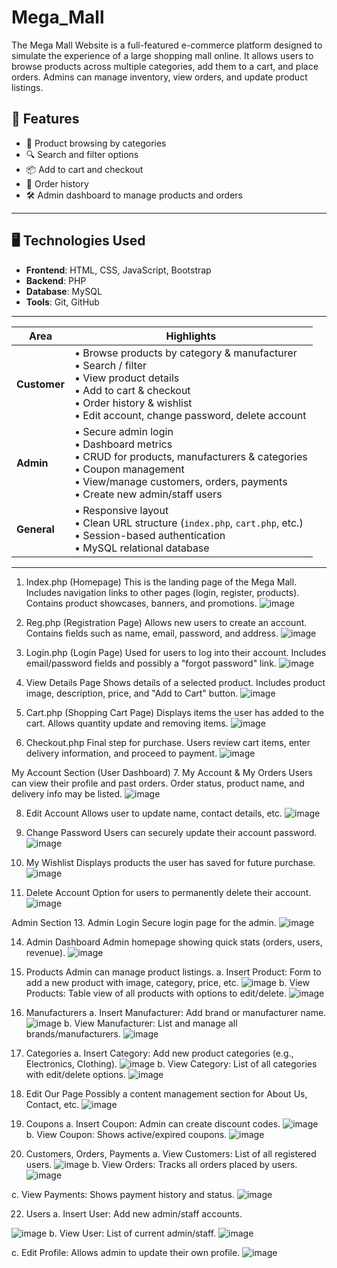 # Mega_Mall
The Mega Mall Website is a full-featured e-commerce platform designed to simulate the experience of a large shopping mall online. It allows users to browse products across multiple categories, add them to a cart, and place orders. Admins can manage inventory, view orders, and update product listings.


## 🌟 Features

- 🛒 Product browsing by categories
- 🔍 Search and filter options
- 📦 Add to cart and checkout
- 🧾 Order history
- 🛠 Admin dashboard to manage products and orders

---

## 🖥️ Technologies Used

- **Frontend**: HTML, CSS, JavaScript, Bootstrap
- **Backend**: PHP
- **Database**: MySQL
- **Tools**: Git, GitHub

---
| Area | Highlights |
|------|------------|
| **Customer** | • Browse products by category & manufacturer<br>• Search / filter<br>• View product details<br>• Add to cart & checkout<br>• Order history & wishlist<br>• Edit account, change password, delete account |
| **Admin** | • Secure admin login<br>• Dashboard metrics<br>• CRUD for products, manufacturers & categories<br>• Coupon management<br>• View/manage customers, orders, payments<br>• Create new admin/staff users |
| **General** | • Responsive layout<br>• Clean URL structure (`index.php`, `cart.php`, etc.)<br>• Session-based authentication<br>• MySQL relational database |

---
1. Index.php (Homepage)
This is the landing page of the Mega Mall.
Includes navigation links to other pages (login, register, products).
Contains product showcases, banners, and promotions.
![image](https://github.com/user-attachments/assets/ab3bbeff-c9c1-401c-9042-22538e43f154)

2. Reg.php (Registration Page)
Allows new users to create an account.
Contains fields such as name, email, password, and address.
![image](https://github.com/user-attachments/assets/00476dee-14c2-4cb2-b86f-ebd56bd9a49e)

 3. Login.php (Login Page)
Used for users to log into their account.
Includes email/password fields and possibly a "forgot password" link.
![image](https://github.com/user-attachments/assets/d8fe14c1-a842-4074-9e4f-1044e224a15c)

4. View Details Page
Shows details of a selected product.
Includes product image, description, price, and "Add to Cart" button.
![image](https://github.com/user-attachments/assets/0f66096d-f93d-4afd-9a75-32cc962a16e4)

5. Cart.php (Shopping Cart Page)
Displays items the user has added to the cart.
Allows quantity update and removing items.
![image](https://github.com/user-attachments/assets/db95f1df-ea61-4ff1-a0d2-8b0ed763247e)

6. Checkout.php
Final step for purchase.
Users review cart items, enter delivery information, and proceed to payment.
![image](https://github.com/user-attachments/assets/3603c243-e864-4d5f-bd8a-0529ea2aca68)

My Account Section (User Dashboard)
7. My Account & My Orders
Users can view their profile and past orders.
Order status, product name, and delivery info may be listed.
![image](https://github.com/user-attachments/assets/2fd6d6da-5067-47de-a40d-9e13862ef069)

8. Edit Account
Allows user to update name, contact details, etc.
![image](https://github.com/user-attachments/assets/a65af647-ebd5-4779-8ac4-3458a7635c63)

 9. Change Password
Users can securely update their account password.
![image](https://github.com/user-attachments/assets/c649bcca-22d4-4c2c-9d14-c52062851132)

10. My Wishlist
Displays products the user has saved for future purchase.
![image](https://github.com/user-attachments/assets/9258fa10-b3da-44df-9578-df8697fd09c8)

11. Delete Account
Option for users to permanently delete their account.
![image](https://github.com/user-attachments/assets/c0a01900-c35f-47f3-979f-2d434b543077)

 Admin Section
13. Admin Login
Secure login page for the admin.
![image](https://github.com/user-attachments/assets/461fc095-97f4-451d-877f-d55b52513612)

14. Admin Dashboard
Admin homepage showing quick stats (orders, users, revenue).
![image](https://github.com/user-attachments/assets/b7ae84de-0df6-4bbe-8e75-c94fbe29135e)

 15. Products
Admin can manage product listings.
a. Insert Product:
Form to add a new product with image, category, price, etc.
![image](https://github.com/user-attachments/assets/b93cd80d-7c61-4630-b29f-fa6b185eefc1)
b. View Products:
Table view of all products with options to edit/delete.
![image](https://github.com/user-attachments/assets/ff8f2140-72ce-46d9-bfaf-9e04d437ee84)

16. Manufacturers
a. Insert Manufacturer:
Add brand or manufacturer name.
![image](https://github.com/user-attachments/assets/53549e0a-0211-4758-8892-cfca05c77ccc)
b. View Manufacturer:
List and manage all brands/manufacturers.
![image](https://github.com/user-attachments/assets/e4f1be45-60a9-4d3e-8084-f286da2ac909)

17. Categories
a. Insert Category:
Add new product categories (e.g., Electronics, Clothing).
![image](https://github.com/user-attachments/assets/1692b09e-e058-4a87-8150-1a63a7b8dfce)
b. View Category:
List of all categories with edit/delete options.
![image](https://github.com/user-attachments/assets/b99cab2e-d3ea-4c0c-abbe-40db70cd867a)

18. Edit Our Page
Possibly a content management section for About Us, Contact, etc.
![image](https://github.com/user-attachments/assets/e9f2d848-76e5-4c21-ada7-13d6247826ba)

19. Coupons
a. Insert Coupon:
Admin can create discount codes.
![image](https://github.com/user-attachments/assets/3799aed8-ee5f-46f3-9afd-ce7a015c8475)
b. View Coupon:
Shows active/expired coupons.
![image](https://github.com/user-attachments/assets/34efc111-3df9-4dd0-a4e9-baba29d898f9)


20. Customers, Orders, Payments
a. View Customers:
List of all registered users.
![image](https://github.com/user-attachments/assets/38a6a2e0-552c-4f96-9628-0f826574abab)
b. View Orders:
Tracks all orders placed by users.
![image](https://github.com/user-attachments/assets/2693c8e5-54ca-4c6f-9ad8-5fe87cacbf3a)

c. View Payments:
Shows payment history and status.
![image](https://github.com/user-attachments/assets/6cb249e2-55a7-4f5c-9a88-fde93e1e717f)

22. Users
a. Insert User:
Add new admin/staff accounts.

![image](https://github.com/user-attachments/assets/c2a78565-bc72-4b9e-9274-33a4ace5115a)
b. View User:
List of current admin/staff.
![image](https://github.com/user-attachments/assets/7754d4ef-7cda-4556-b0d6-37a2e23dcbc9)

c. Edit Profile:
Allows admin to update their own profile.
![image](https://github.com/user-attachments/assets/869f7dcc-a85e-41ca-9c0a-9b83d072f337)

































